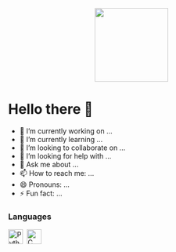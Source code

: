 <div align="center">
  <a href="https://vaaski.dev">
    <img src="https://media.giphy.com/media/CwTvSiWflgCGKgz5eb/giphy.gif" height="150" />
  </a>
</div>


# Hello there 👋

- 🔭 I’m currently working on ...
- 🌱 I’m currently learning ...
- 👯 I’m looking to collaborate on ...
- 🤔 I’m looking for help with ...
- 💬 Ask me about ...
- 📫 How to reach me: ...
- 😄 Pronouns: ...
- ⚡ Fun fact: ...


### Languages
<a href="https://www.python.org/" title="Python"><img src="https://media.giphy.com/media/LMt9638dO8dftAjtco/giphy.gif" alt="Python" width="30px" height="30px"></a>&nbsp;
<a href="https://en.wikipedia.org/wiki/C_(programming_language)" title="C"><img src="https://github.com/get-icon/geticon/raw/master/icons/c.svg" alt="C" width="30px" height="30px"></a>&nbsp;
  
